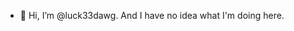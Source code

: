 - 👋 Hi, I’m @luck33dawg. And I have no idea what I'm doing here.
<!---
luck33dawg/luck33dawg is a ✨ special ✨ repository because its `README.md` (this file) appears on your GitHub profile.
You can click the Preview link to take a look at your changes.
--->
